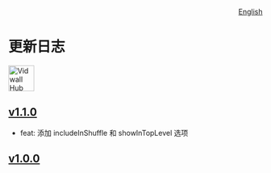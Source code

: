 <p align="right">
  <a href="./CHANGELOG.md">English</a>
</p>
<!--rehype:style=float: right; bottom: -36px; position: relative;-->

更新日志
===

<a target="_blank" href="https://github.com/jaywcjlove/mousio-hint/releases/latest/" title="Vidwall Hub for macOS">
    <img alt="Vidwall Hub AppStore" src="https://jaywcjlove.github.io/sb/download/apple-download.svg" height="51">
</a>

## [v1.1.0](https://github.com/jaywcjlove/mousio-hint/releases/tag/v1.1.0)

- feat: 添加 includeInShuffle 和 showInTopLevel 选项

## [v1.0.0](https://github.com/jaywcjlove/mousio-hint/releases/tag/v1.0.0)